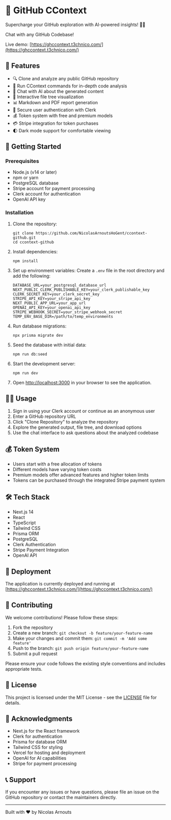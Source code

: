 # 🚀 GitHub CContext

Supercharge your GitHub exploration with AI-powered insights! 🧠💡

Chat with any GitHub Codebase!

Live demo: [https://ghccontext.t3chnico.com/](https://ghccontext.t3chnico.com/)

## 🌟 Features

- 🔍 Clone and analyze any public GitHub repository
- 🤖 Run CContext commands for in-depth code analysis
- 💬 Chat with AI about the generated content
- 🌳 Interactive file tree visualization
- 📊 Markdown and PDF report generation
- 🔐 Secure user authentication with Clerk
- 💰 Token system with free and premium models
- 💳 Stripe integration for token purchases
- 🌓 Dark mode support for comfortable viewing

## 🚀 Getting Started

### Prerequisites

- Node.js (v14 or later)
- npm or yarn
- PostgreSQL database
- Stripe account for payment processing
- Clerk account for authentication
- OpenAI API key

### Installation

1. Clone the repository:

   ```
   git clone https://github.com/NicolasArnoutsHoGent/ccontext-github.git
   cd ccontext-github
   ```

2. Install dependencies:

   ```
   npm install
   ```

3. Set up environment variables:
   Create a `.env` file in the root directory and add the following:

   ```
   DATABASE_URL=your_postgresql_database_url
   NEXT_PUBLIC_CLERK_PUBLISHABLE_KEY=your_clerk_publishable_key
   CLERK_SECRET_KEY=your_clerk_secret_key
   STRIPE_API_KEY=your_stripe_api_key
   NEXT_PUBLIC_APP_URL=your_app_url
   OPENAI_API_KEY=your_openai_api_key
   STRIPE_WEBHOOK_SECRET=your_stripe_webhook_secret
   TEMP_ENV_BASE_DIR=/path/to/temp_environments
   ```

4. Run database migrations:

   ```
   npx prisma migrate dev
   ```

5. Seed the database with initial data:

   ```
   npm run db:seed
   ```

6. Start the development server:

   ```
   npm run dev
   ```

7. Open [http://localhost:3000](http://localhost:3000) in your browser to see the application.

## 🧑‍💻 Usage

1. Sign in using your Clerk account or continue as an anonymous user
2. Enter a GitHub repository URL
3. Click "Clone Repository" to analyze the repository
4. Explore the generated output, file tree, and download options
5. Use the chat interface to ask questions about the analyzed codebase

## 💰 Token System

- Users start with a free allocation of tokens
- Different models have varying token costs
- Premium models offer advanced features and higher token limits
- Tokens can be purchased through the integrated Stripe payment system

## 🛠️ Tech Stack

- Next.js 14
- React
- TypeScript
- Tailwind CSS
- Prisma ORM
- PostgreSQL
- Clerk Authentication
- Stripe Payment Integration
- OpenAI API

## 🚀 Deployment

The application is currently deployed and running at [https://ghccontext.t3chnico.com/](https://ghccontext.t3chnico.com/)

## 🤝 Contributing

We welcome contributions! Please follow these steps:

1. Fork the repository
2. Create a new branch: `git checkout -b feature/your-feature-name`
3. Make your changes and commit them: `git commit -m 'Add some feature'`
4. Push to the branch: `git push origin feature/your-feature-name`
5. Submit a pull request

Please ensure your code follows the existing style conventions and includes appropriate tests.

## 📄 License

This project is licensed under the MIT License - see the [LICENSE](LICENSE) file for details.

## 🙏 Acknowledgments

- Next.js for the React framework
- Clerk for authentication
- Prisma for database ORM
- Tailwind CSS for styling
- Vercel for hosting and deployment
- OpenAI for AI capabilities
- Stripe for payment processing

## 📞 Support

If you encounter any issues or have questions, please file an issue on the GitHub repository or contact the maintainers directly.

---

Built with ❤️ by Nicolas Arnouts

